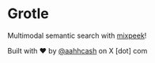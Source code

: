 # Grotle

Multimodal semantic search with [mixpeek](https://mixpeek.com)!

Built with ❤️ by [@aahhcash](https://x.com/aahhcash) on X \[dot\] com